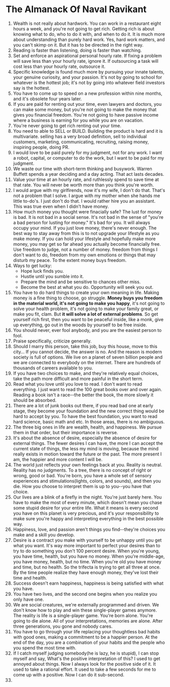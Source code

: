 # The Almanack Of Naval Ravikant

1. Wealth is not really about hardwork. You can work in a restaurant eight hours a week, and you're not going to get rich. Getting rich is about knowing what to do, who to do it with, and when to do it. It is much more about understanding than purely hard work. Yes, hard work matters, and you can't skimp on it. But it has to be directed in the right way. 
2. Reading is faster than listening, doing is faster than watching.
3. Set and enforce an aspirational personal hourly rate. If fixing a problem will save less than your hourly rate, ignore it. If outsourcing a task will cost less than your hourly rate, outsource it. 
4. Specific knowledge is found much more by pursuing your innate talents, your genuine curiosity, and your passion. It's not by going to school for whatever is the hottest job; it's not by going into whatever field investors say is the hottest.
5. You have to come up to speed on a new profession within nine months, and it's obsolete four years later. 
6. If you are paid for renting out your time, even lawyers and doctors, you can make some money, but you're not going to make the money that gives you financial freedom. You're not going to have passive income where a business is earning for you while you are on vacation.
7. You're never going to get rich renting out your time.
8. You need to able to SELL or BUILD. Building the product is hard and it is multivariate. selling has a very broad definition, sell to individual customers, marketing, communicating, recruiting, raising money, inspiring people, doing PR. 
9. I would love to be paid purely for my judgment, not for any work. I want a robot, capital, or computer to do the work, but I want to be paid for my judgment. 
10. We waste our time with short-term thinking and busywork. Warren Buffett spends a year deciding and a day acting. That act lasts decades. 
11. Value your time at an hourly rate, and ruthlessly spend to save time at that rate. You will never be worth more than you think you're worth. 
12. I would argue with my girlfirends, now it's my wife, I don't do that. That's not a problem that I solve. I argue with my mother when she hands me little to-do's. I just don't do that. I would rather hire you an assistant. This was true even when I didn't have money.
13. How much money you thought were finacially safe? The lust for money is bad. It is not bad in a social sense. It's not bad in the sense of "you're a bad person for lusting for money." It's bad for you. It will always occupy your mind. If you just love money, there's never enough. The best way to stay away from this is to not upgrade your lifestyle as you make money. If you can hold your lifestyle and hopefully make more money, you may get so far ahead you actually become financially free. Use freedom to judge, not a number of money. freedom from things I don't want to do, freedom from my own emotions or things that may disturb my peace. To the extent money buys freedom.
14. Ways to get lucky:
    - Hope luck finds you.
    - Hustle until you sumble into it.
    - Prepare the mind and be sensitive to chances other miss.
    - Become the best at what you do. Opportunity will seek you out.
15. You have to do hard things to create your own meaning in life. Making money is a fine thing to choose, go struggle. **Money buys you freedom in the material world, it's not going to make you happy**, it's not going to solve your health problem, it's not going to make your family great, or make you fit, clam. But **it will solve a lot of external problems**. So get yourself rich first, then you want to be peaceful inside, like a monk, give up everything, go out in the woods by yourself to be free inside. 
16. You should never, ever fool anybody, and you are the easiest person to fool.
17. Praise specifically, criticize generally.
18. Should I marry this person, take this job, buy this house, move to this city... If you cannot decide, the answer is no. And the reason is modern society is full of options. We live on a planet of seven billion people and we are connected to everybody on the internet. There are hundreds of thousands of careers available to you. 
19. If you have two choices to make, and they're relatively equal choices, take the path more difficult and more painful in the short term.
20. Read what you love until you love to read. I don't want to read everything. I just want to read the 100 great books over and over again. Reading a book isn't a race--the better the book, the more slowly it should be absorbed. 
21. There are a lot of junk books out there, if you read bad one at early stage, they become your foundation and the new correct thing would be hard to accept by you. To have the best foundation, you want to read hard science, basic math and etc. In those areas, there is no ambiguous.
22. The three big ones in life are wealth, health, and happiness. We pursue them in that order, but their importance is reverse. 
23. It's about the absence of desire, especially the absence of desire for external things. The fewer desires I can have, the more I can accept the current state of things, the less my mind is moving, because the mind really exists in motion toward the future or the past. The more present I am, the happier and more content I will be. 
24. The world just reflects your own feelings back at you. Reality is neutral. Reality has no judgments. To a tree, there is no concept of right or wrong, good or bad. You're born, you have a whole set of sensory experiences and stimulations(lights, colors, and sounds), and then you die. How you choose to interpret them is up to you--you have that choice. 
25. Our lives are a blink of a firefly in the night. You're just barely here. You have to make the most of every minute, which doesn't mean you chase some stupid desire for your entire life. What it means is every second you have on this planet is very precious, and it's your responsibility to make sure you're happy and interpreting everything in the best possible way. 
26. Happiness, love, and passion aren't things you find--they're choices you make and a skill you develop. 
27. Desire is a contract you make with yourself to be unhappy until you get what you want. It's way more important to perfect your desires than to try to do something you don't 100 percent desire. When you're young, you have time, health, but you have no money. When you're middle-age, you have money, health, but no time. When you're old you have money and time, but no health. So the trifecta is trying to get all three at once. By the time people realize they have enough money, they've lost their time and health. 
28. Success doesn't earn happiness, happiness is being satisfied with what you have. 
29. You have two lives, and the second one begins when you realize you only have one. 
30. We are social creatures, we're externally programmed and driven. We don't know how to play and win these single-player games anymore. The reality is life is a single-player game. You're born alone. You're going to die alone. All of your interpretations, memories are alone. After three generations, you gone and nobody cares. 
31. You have to go through your life replacing your thoughtless bad habits with good ones, making a commitment to be a happier person. At the end of the day, you are a combination of your habits and the people who you spend the most time with. 
32. If I catch myself judging somebody(he is lazy, he is stupid), I can stop myself and say, What's the positive interpretation of this? I used to get annoyed about things. Now I always look for the positive side of it. It used to take a rational effort. It used to take a few seconds for me to come up with a positive. Now I can do it sub-second. 
33. 

